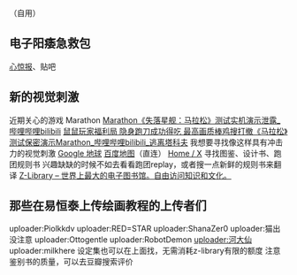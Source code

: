 （自用）
## 电子阳痿急救包
[心惊报](https://web.telegram.org/a/#-1001434817225)、贴吧
## 新的视觉刺激
近期关心的游戏
Marathon
[Marathon《失落星舰：马拉松》测试实机演示泄露_哔哩哔哩bilibili](https://www.bilibili.com/video/BV13WsRzDEae/?spm_id_from=333.1387.favlist.content.click&vd_source=2aee6fa71355be863a591db6f78549d5)
[鼠鼠玩家福利局 隐身跑刀成功得吃 最高画质棒鸡搜打撤《马拉松》测试保密演示Marathon_哔哩哔哩bilibili_逃离塔科夫](https://www.bilibili.com/video/BV1zTspzVED7/?spm_id_from=333.1387.favlist.content.click&vd_source=2aee6fa71355be863a591db6f78549d5)
我想要寻找像这样具有冲击力的视觉刺激
[Google 地球](https://earth.google.com/web/@35.08280749,80.0752993,8391.44254348a,21834129.02099133d,35y,0h,0t,0r/data=CgRCAggBOgMKATBCAggASg0I____________ARAA?authuser=0)
[百度地图](https://map.baidu.com/@13460188.296762392,3769881.1192589947,6.28z)（直连）
[Home / X](https://x.com/home)
寻找图鉴、设计书、跑团规则书
兴趣缺缺的时候不如去看看跑团replay，或者搜一点新鲜的规则书来翻译
[Z-Library – 世界上最大的电子图书馆。自由访问知识和文化。](https://zh.z-library.sk/)
## 那些在易恒泰上传绘画教程的上传者们
uploader:Piolkkdv
uploader:RED=STAR
uploader:ShanaZer0
uploader:猫出没注意
uploader:Ottogentle
uploader:RobotDemon
[uploader:河大仙](https://e-hentai.org/?f_search=uploader%3A%E6%B2%B3%E5%A4%A7%E4%BB%99)
uploader:milkhere
设定集也可以在上面找，无需消耗z-library有限的额度
注意鉴别书的质量，可以去豆瓣搜索评价
